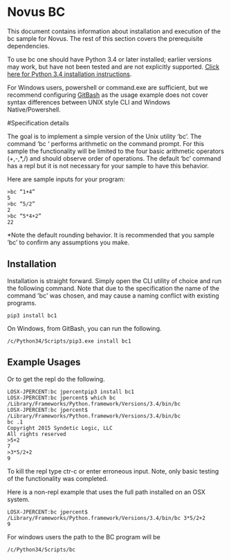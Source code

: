# Novus BC

This document contains information about installation and execution of the bc sample
for Novus. The rest of this section covers the prerequisite dependencies.

To use bc one should have Python 3.4 or later installed; earlier versions may work, but
 have not been tested and are not explicitly supported. [Click here for Python 3.4 
 installation instructions](https://www.python.org/download/releases/3.4.1/).

For Windows users, powershell or command.exe are sufficient, but we recommend configuring
[GitBash](https://msysgit.github.io/) as the usage example does not cover syntax differences
between UNIX style CLI and Windows Native/Powershell.


#Specification details
 
The goal is to implement a simple version of the Unix utility ‘bc’.  The 
command ‘bc ‘ performs arithmetic on the command prompt.  For this sample the 
functionality will be limited to the four basic arithmetic operators (+,-,*,/) and 
should observe order of operations.  The default ‘bc’ command has a repl but it is not 
necessary for your sample to have this behavior. 
 
Here are sample inputs for your program:
``` 
>bc “1+4”
5
>bc “5/2”
2
>bc “5*4+2”
22
 ```
 
*Note the default rounding behavior.  It is recommended that you sample ‘bc’ to 
confirm any assumptions you make.
 
## Installation

Installation is straight forward. Simply open the CLI utility of choice and run 
the following command. Note that due to the specification the name of the command
'bc' was chosen, and may cause a naming conflict with existing programs.

```
pip3 install bc1
```

On Windows, from GitBash, you can run the following.

```
/c/Python34/Scripts/pip3.exe install bc1
```

## Example Usages

Or to get the repl do the following.

```
LOSX-JPERCENT:bc jpercentpip3 install bc1
LOSX-JPERCENT:bc jpercent$ which bc
/Library/Frameworks/Python.framework/Versions/3.4/bin/bc
LOSX-JPERCENT:bc jpercent$ /Library/Frameworks/Python.framework/Versions/3.4/bin/bc
bc .1
Copyright 2015 Syndetic Logic, LLC
All rights reserved
>5+2
7
>3*5/2+2                                
9
```

To kill the repl type ctr-c or enter erroneous input. Note, only basic testing of the
functionality was completed.

Here is a non-repl example that uses the full path installed on an OSX system.
```
LOSX-JPERCENT:bc jpercent$ /Library/Frameworks/Python.framework/Versions/3.4/bin/bc 3*5/2+2
9
```

For windows users the path to the BC program will be

```
/c/Python34/Scripts/bc
```


